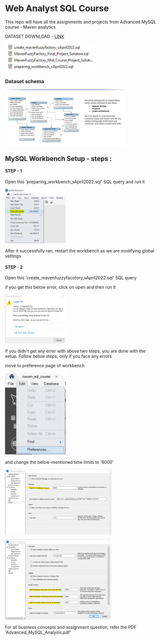 
# Web Analyst SQL Course
This repo will have all the assignments and projects from Advanced MySQL course - Maven analytics 

DATASET DOWNLOAD - [LINK](https://drive.google.com/file/d/1OhEyPDz_jzhuy2rMagq70bHnecvBt4S-/view?usp=sharing)

<p algin="Center">
    <img src="https://github.com/Naveen-S6/Web_Analyst_MySQL_Course_Udemy/blob/main/Resources/dataset.png" width="300" align="center">
</p>

### Dataset schema 

<p algin="center">
    <img src="https://github.com/Naveen-S6/Web_Analyst_MySQL_Course_Udemy/blob/main/Resources/schema.png" width="400" algin="center">
</p>


## MySQL Workbench Setup - steps :

#### STEP - 1
Open this 'preparing_workbench_vApril2022.sql' SQL query and run it

<p algin="center">
    <img src="https://github.com/Naveen-S6/Web_Analyst_MySQL_Course_Udemy/blob/main/Resources/sql_1.png" width="200">
</p>

After it successfully ran, restart the workbench as we are modifying global settings

#### STEP - 2

Open this 'create_mavenfuzzyfacotory_vApril2022.sql' SQL query

if you get this below error, click on open and then run it

<p algin="center">
    <img src="https://github.com/Naveen-S6/Web_Analyst_MySQL_Course_Udemy/blob/main/Resources/workbench_error.png" width="200">
</p>




If you didn't get any error with above two steps, you are done with the setup. Follow
below steps, only if you face any errors


move to preference page of workbench

<p algin="center">
    <img src="https://github.com/Naveen-S6/Web_Analyst_MySQL_Course_Udemy/blob/main/Resources/sql_2.png" width="200">
</p>

and change the below-mentioned time limits to '6000'

<p algin="center">
    <img src="https://github.com/Naveen-S6/Web_Analyst_MySQL_Course_Udemy/blob/main/Resources/sql_3.png" width="350">
</p>

<p algin="center">
    <img src="https://github.com/Naveen-S6/Web_Analyst_MySQL_Course_Udemy/blob/main/Resources/sql_4.png" width="350">
</p>


For all business concepts and assignment question, refer the PDF 'Advanced_MySQL_Analysis.pdf'
